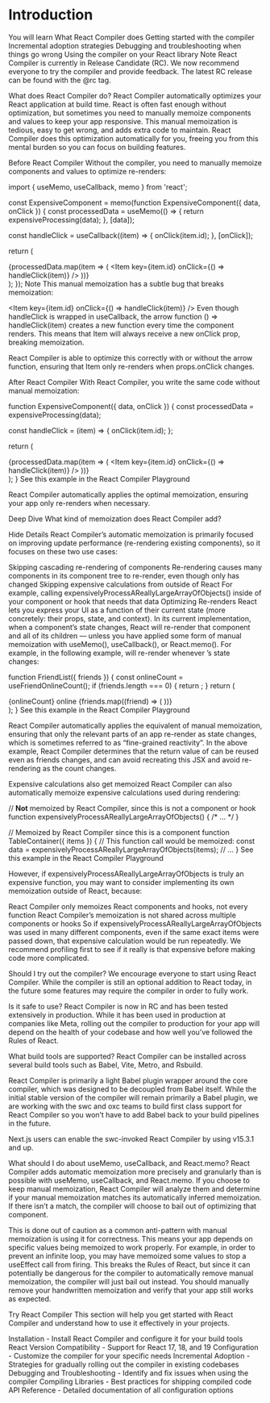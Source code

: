 # Introduction


You will learn
What React Compiler does
Getting started with the compiler
Incremental adoption strategies
Debugging and troubleshooting when things go wrong
Using the compiler on your React library
Note
React Compiler is currently in Release Candidate (RC). We now recommend everyone to try the compiler and provide feedback. The latest RC release can be found with the @rc tag.

What does React Compiler do? 
React Compiler automatically optimizes your React application at build time. React is often fast enough without optimization, but sometimes you need to manually memoize components and values to keep your app responsive. This manual memoization is tedious, easy to get wrong, and adds extra code to maintain. React Compiler does this optimization automatically for you, freeing you from this mental burden so you can focus on building features.

Before React Compiler 
Without the compiler, you need to manually memoize components and values to optimize re-renders:

import { useMemo, useCallback, memo } from 'react';

const ExpensiveComponent = memo(function ExpensiveComponent({ data, onClick }) {
  const processedData = useMemo(() => {
    return expensiveProcessing(data);
  }, [data]);

  const handleClick = useCallback((item) => {
    onClick(item.id);
  }, [onClick]);

  return (
    <div>
      {processedData.map(item => (
        <Item key={item.id} onClick={() => handleClick(item)} />
      ))}
    </div>
  );
});
Note
This manual memoization has a subtle bug that breaks memoization:

<Item key={item.id} onClick={() => handleClick(item)} />
Even though handleClick is wrapped in useCallback, the arrow function () => handleClick(item) creates a new function every time the component renders. This means that Item will always receive a new onClick prop, breaking memoization.

React Compiler is able to optimize this correctly with or without the arrow function, ensuring that Item only re-renders when props.onClick changes.

After React Compiler 
With React Compiler, you write the same code without manual memoization:

function ExpensiveComponent({ data, onClick }) {
  const processedData = expensiveProcessing(data);

  const handleClick = (item) => {
    onClick(item.id);
  };

  return (
    <div>
      {processedData.map(item => (
        <Item key={item.id} onClick={() => handleClick(item)} />
      ))}
    </div>
  );
}
See this example in the React Compiler Playground

React Compiler automatically applies the optimal memoization, ensuring your app only re-renders when necessary.

Deep Dive
What kind of memoization does React Compiler add? 

Hide Details
React Compiler’s automatic memoization is primarily focused on improving update performance (re-rendering existing components), so it focuses on these two use cases:

Skipping cascading re-rendering of components
Re-rendering <Parent /> causes many components in its component tree to re-render, even though only <Parent /> has changed
Skipping expensive calculations from outside of React
For example, calling expensivelyProcessAReallyLargeArrayOfObjects() inside of your component or hook that needs that data
Optimizing Re-renders 
React lets you express your UI as a function of their current state (more concretely: their props, state, and context). In its current implementation, when a component’s state changes, React will re-render that component and all of its children — unless you have applied some form of manual memoization with useMemo(), useCallback(), or React.memo(). For example, in the following example, <MessageButton> will re-render whenever <FriendList>’s state changes:

function FriendList({ friends }) {
  const onlineCount = useFriendOnlineCount();
  if (friends.length === 0) {
    return <NoFriends />;
  }
  return (
    <div>
      <span>{onlineCount} online</span>
      {friends.map((friend) => (
        <FriendListCard key={friend.id} friend={friend} />
      ))}
      <MessageButton />
    </div>
  );
}
See this example in the React Compiler Playground

React Compiler automatically applies the equivalent of manual memoization, ensuring that only the relevant parts of an app re-render as state changes, which is sometimes referred to as “fine-grained reactivity”. In the above example, React Compiler determines that the return value of <FriendListCard /> can be reused even as friends changes, and can avoid recreating this JSX and avoid re-rendering <MessageButton> as the count changes.

Expensive calculations also get memoized 
React Compiler can also automatically memoize expensive calculations used during rendering:

// **Not** memoized by React Compiler, since this is not a component or hook
function expensivelyProcessAReallyLargeArrayOfObjects() { /* ... */ }

// Memoized by React Compiler since this is a component
function TableContainer({ items }) {
  // This function call would be memoized:
  const data = expensivelyProcessAReallyLargeArrayOfObjects(items);
  // ...
}
See this example in the React Compiler Playground

However, if expensivelyProcessAReallyLargeArrayOfObjects is truly an expensive function, you may want to consider implementing its own memoization outside of React, because:

React Compiler only memoizes React components and hooks, not every function
React Compiler’s memoization is not shared across multiple components or hooks
So if expensivelyProcessAReallyLargeArrayOfObjects was used in many different components, even if the same exact items were passed down, that expensive calculation would be run repeatedly. We recommend profiling first to see if it really is that expensive before making code more complicated.

Should I try out the compiler? 
We encourage everyone to start using React Compiler. While the compiler is still an optional addition to React today, in the future some features may require the compiler in order to fully work.

Is it safe to use? 
React Compiler is now in RC and has been tested extensively in production. While it has been used in production at companies like Meta, rolling out the compiler to production for your app will depend on the health of your codebase and how well you’ve followed the Rules of React.

What build tools are supported? 
React Compiler can be installed across several build tools such as Babel, Vite, Metro, and Rsbuild.

React Compiler is primarily a light Babel plugin wrapper around the core compiler, which was designed to be decoupled from Babel itself. While the initial stable version of the compiler will remain primarily a Babel plugin, we are working with the swc and oxc teams to build first class support for React Compiler so you won’t have to add Babel back to your build pipelines in the future.

Next.js users can enable the swc-invoked React Compiler by using v15.3.1 and up.

What should I do about useMemo, useCallback, and React.memo? 
React Compiler adds automatic memoization more precisely and granularly than is possible with useMemo, useCallback, and React.memo. If you choose to keep manual memoization, React Compiler will analyze them and determine if your manual memoization matches its automatically inferred memoization. If there isn’t a match, the compiler will choose to bail out of optimizing that component.

This is done out of caution as a common anti-pattern with manual memoization is using it for correctness.  This means your app depends on specific values being memoized to work properly. For example, in order to prevent an infinite loop, you may have memoized some values to stop a useEffect call from firing. This breaks the Rules of React, but since it can potentially be dangerous for the compiler to automatically remove manual memoization, the compiler will just bail out instead. You should manually remove your handwritten memoization and verify that your app still works as expected.

Try React Compiler 
This section will help you get started with React Compiler and understand how to use it effectively in your projects.

Installation - Install React Compiler and configure it for your build tools
React Version Compatibility - Support for React 17, 18, and 19
Configuration - Customize the compiler for your specific needs
Incremental Adoption - Strategies for gradually rolling out the compiler in existing codebases
Debugging and Troubleshooting - Identify and fix issues when using the compiler
Compiling Libraries - Best practices for shipping compiled code
API Reference - Detailed documentation of all configuration options